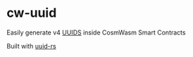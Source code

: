 # cw-uuid

Easily generate v4 [UUIDS](https://datatracker.ietf.org/doc/html/rfc4122) inside CosmWasm Smart Contracts

Built with [uuid-rs](https://github.com/uuid-rs/uuid)
